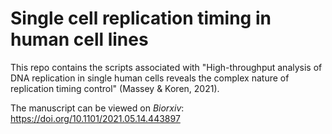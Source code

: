# Single cell replication timing in human cell lines

This repo contains the scripts associated with "High-throughput analysis of DNA replication in single human cells reveals the complex nature of replication timing control" (Massey & Koren, 2021).

The manuscript can be viewed on <i>Biorxiv</i>: https://doi.org/10.1101/2021.05.14.443897
